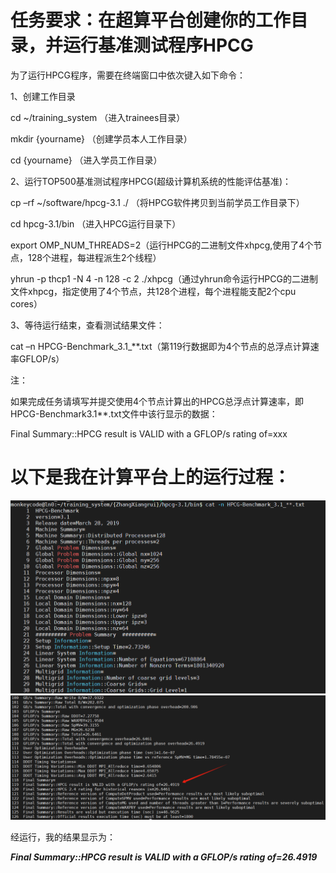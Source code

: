 # 任务要求：在超算平台创建你的工作目录，并运行基准测试程序HPCG

为了运行HPCG程序，需要在终端窗口中依次键入如下命令：

1、创建工作目录

cd ~/training_system （进入trainees目录）

mkdir {yourname} （创建学员本人工作目录）

cd {yourname} （进入学员工作目录）

2、运行TOP500基准测试程序HPCG(超级计算机系统的性能评估基准)：

cp –rf ~/software/hpcg-3.1 ./ （将HPCG软件拷贝到当前学员工作目录下）

cd hpcg-3.1/bin （进入HPCG运行目录下）

export OMP_NUM_THREADS=2（运行HPCG的二进制文件xhpcg,使用了4个节点，128个进程，每进程派生2个线程）

yhrun -p thcp1 -N 4 -n 128 -c 2 ./xhpcg（通过yhrun命令运行HPCG的二进制文件xhpcg，指定使用了4个节点，共128个进程，每个进程能支配2个cpu cores）

3、等待运行结束，查看测试结果文件：

cat –n HPCG-Benchmark_3.1_**.txt（第119行数据即为4个节点的总浮点计算速率GFLOP/s）

注：

如果完成任务请填写并提交使用4个节点计算出的HPCG总浮点计算速率，即HPCG-Benchmark3.1**.txt文件中该行显示的数据：

Final Summary::HPCG result is VALID with a GFLOP/s rating of=xxx

# 以下是我在计算平台上的运行过程：
![code](code.png)  
![result](result.png)

经运行，我的结果显示为：

***Final Summary::HPCG result is VALID with a GFLOP/s rating of=26.4919***
